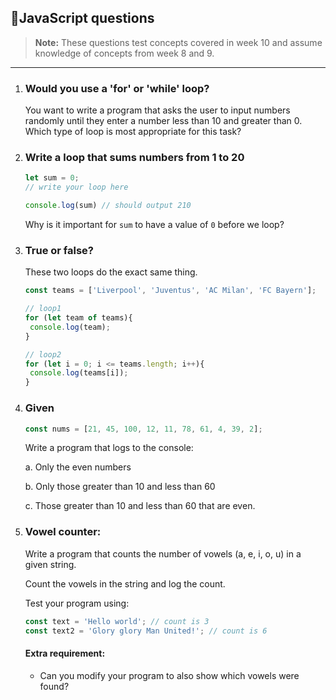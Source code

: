 ## 📄JavaScript questions 

> **Note:**
>These questions test concepts covered in week 10 and assume knowledge of concepts from week 8 and 9. 

---
1. ### Would you use a 'for' or 'while' loop? 

   You want to write a program that asks the user to input numbers randomly until they enter a number less than 10 and greater than 0. Which type of loop is most appropriate for this task?
  
2. ### Write a loop that sums numbers from 1 to 20

   ```javascript
   let sum = 0;
   // write your loop here

   console.log(sum) // should output 210 
   ```
  
    Why is it important for `sum` to have a value of `0` before we loop?
    
3. ### True or false? 

   These two loops do the exact same thing.

   ```javascript
   const teams = ['Liverpool', 'Juventus', 'AC Milan', 'FC Bayern'];

   // loop1
   for (let team of teams){
    console.log(team);
   }

   // loop2
   for (let i = 0; i <= teams.length; i++){
    console.log(teams[i]);
   }
   ```
   
4. ### Given

   ```javascript
   const nums = [21, 45, 100, 12, 11, 78, 61, 4, 39, 2];
   ```
   Write a program that logs to the console: 
    
      a. Only the even numbers

      b. Only those greater than 10 and less than 60

     c. Those greater than 10 and less than 60 that are even. 


5. ### Vowel counter: 

   Write a program that counts the number of vowels (a, e, i, o, u) in a given string. 

   Count the vowels in the string and log the count.

   Test your program using: 

   ```javascript
   const text = 'Hello world'; // count is 3
   const text2 = 'Glory glory Man United!'; // count is 6
   ```

   #### Extra requirement: 

     - Can you modify your program to also show which vowels were found?


   
